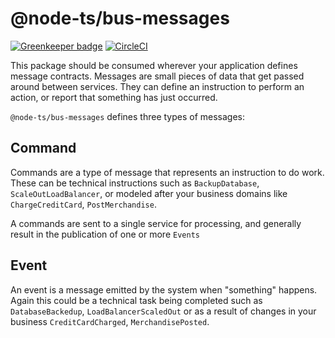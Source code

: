 # @node-ts/bus-messages

[![Greenkeeper badge](https://badges.greenkeeper.io/node-ts/bus.svg)](https://greenkeeper.io/)
[![CircleCI](https://circleci.com/gh/node-ts/bus/tree/master.svg?style=svg)](https://circleci.com/gh/node-ts/bus/tree/master)

This package should be consumed wherever your application defines message contracts. Messages are small pieces of data that get passed around between services. They can define an instruction to perform an action, or report that something has just occurred.

`@node-ts/bus-messages` defines three types of messages:

## Command

Commands are a type of message that represents an instruction to do work. These can be technical instructions such as `BackupDatabase`, `ScaleOutLoadBalancer`, or modeled after your business domains like `ChargeCreditCard`, `PostMerchandise`.

A commands are sent to a single service for processing, and generally result in the publication of one or more `Events`

## Event

An event is a message emitted by the system when "something" happens. Again this could be a technical task being completed such as `DatabaseBackedup`, `LoadBalancerScaledOut` or as a result of changes in your business `CreditCardCharged`, `MerchandisePosted`.

